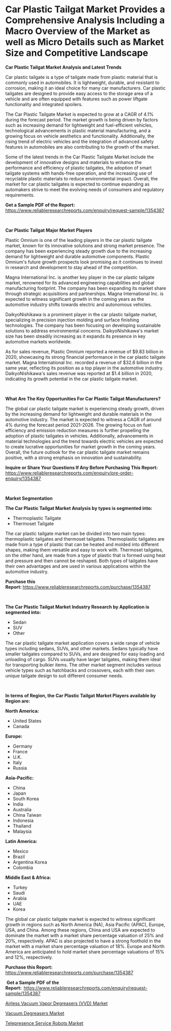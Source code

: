 <p><h1>Car Plastic Tailgat Market Provides a Comprehensive Analysis Including a Macro Overview of the Market as well as Micro Details such as Market Size and Competitive Landscape</h1></p><p><strong>Car Plastic Tailgat Market Analysis and Latest Trends</strong></p>
<p><p>Car plastic tailgate is a type of tailgate made from plastic material that is commonly used in automobiles. It is lightweight, durable, and resistant to corrosion, making it an ideal choice for many car manufacturers. Car plastic tailgates are designed to provide easy access to the storage area of a vehicle and are often equipped with features such as power liftgate functionality and integrated spoilers.</p><p>The Car Plastic Tailgate Market is expected to grow at a CAGR of 4.1% during the forecast period. The market growth is being driven by factors such as increasing demand for lightweight and fuel-efficient vehicles, technological advancements in plastic material manufacturing, and a growing focus on vehicle aesthetics and functionality. Additionally, the rising trend of electric vehicles and the integration of advanced safety features in automobiles are also contributing to the growth of the market.</p><p>Some of the latest trends in the Car Plastic Tailgate Market include the development of innovative designs and materials to enhance the performance and efficiency of plastic tailgates, the adoption of smart tailgate systems with hands-free operation, and the increasing use of recyclable plastic materials to reduce environmental impact. Overall, the market for car plastic tailgates is expected to continue expanding as automakers strive to meet the evolving needs of consumers and regulatory requirements.</p></p>
<p><strong>Get a Sample PDF of the Report:&nbsp;</strong> <a href="https://www.reliableresearchreports.com/enquiry/request-sample/1354387">https://www.reliableresearchreports.com/enquiry/request-sample/1354387</a></p>
<p>&nbsp;</p>
<p><strong>Car Plastic Tailgat Major Market Players</strong></p>
<p><p>Plastic Omnium is one of the leading players in the car plastic tailgate market, known for its innovative solutions and strong market presence. The company has been experiencing steady growth due to the increasing demand for lightweight and durable automotive components. Plastic Omnium's future growth prospects look promising as it continues to invest in research and development to stay ahead of the competition.</p><p>Magna International Inc. is another key player in the car plastic tailgate market, renowned for its advanced engineering capabilities and global manufacturing footprint. The company has been expanding its market share through strategic acquisitions and partnerships. Magna International Inc. is expected to witness significant growth in the coming years as the automotive industry shifts towards electric and autonomous vehicles.</p><p>DaikyoNishikawa is a prominent player in the car plastic tailgate market, specializing in precision injection molding and surface finishing technologies. The company has been focusing on developing sustainable solutions to address environmental concerns. DaikyoNishikawa's market size has been steadily increasing as it expands its presence in key automotive markets worldwide.</p><p>As for sales revenue, Plastic Omnium reported a revenue of $9.83 billion in 2020, showcasing its strong financial performance in the car plastic tailgate market. Magna International Inc. recorded a revenue of $32.6 billion in the same year, reflecting its position as a top player in the automotive industry. DaikyoNishikawa's sales revenue was reported at $1.4 billion in 2020, indicating its growth potential in the car plastic tailgate market.</p></p>
<p>&nbsp;</p>
<p><strong>What Are The Key Opportunities For Car Plastic Tailgat Manufacturers?</strong></p>
<p><p>The global car plastic tailgate market is experiencing steady growth, driven by the increasing demand for lightweight and durable materials in the automotive industry. The market is expected to witness a CAGR of around 4% during the forecast period 2021-2026. The growing focus on fuel efficiency and emission reduction measures is further propelling the adoption of plastic tailgates in vehicles. Additionally, advancements in material technologies and the trend towards electric vehicles are expected to create lucrative opportunities for market growth in the coming years. Overall, the future outlook for the car plastic tailgate market remains positive, with a strong emphasis on innovation and sustainability.</p></p>
<p><strong>Inquire or Share Your Questions If Any Before Purchasing This Report:</strong> <a href="https://www.reliableresearchreports.com/enquiry/pre-order-enquiry/1354387">https://www.reliableresearchreports.com/enquiry/pre-order-enquiry/1354387</a></p>
<p>&nbsp;</p>
<p><strong>Market Segmentation</strong></p>
<p><strong>The Car Plastic Tailgat Market Analysis by types is segmented into:</strong></p>
<p><ul><li>Thermoplastic Tailgate</li><li>Thermoset Tailgate</li></ul></p>
<p><p>The car plastic tailgate market can be divided into two main types: thermoplastic tailgates and thermoset tailgates. Thermoplastic tailgates are made from a type of plastic that can be heated and molded into different shapes, making them versatile and easy to work with. Thermoset tailgates, on the other hand, are made from a type of plastic that is formed using heat and pressure and then cannot be reshaped. Both types of tailgates have their own advantages and are used in various applications within the automotive industry.</p></p>
<p><strong>Purchase this Report:&nbsp;</strong><a href="https://www.reliableresearchreports.com/purchase/1354387">https://www.reliableresearchreports.com/purchase/1354387</a></p>
<p>&nbsp;</p>
<p><strong>The Car Plastic Tailgat Market Industry Research by Application is segmented into:</strong></p>
<p><ul><li>Sedan</li><li>SUV</li><li>Other</li></ul></p>
<p><p>The car plastic tailgate market application covers a wide range of vehicle types including sedans, SUVs, and other markets. Sedans typically have smaller tailgates compared to SUVs, and are designed for easy loading and unloading of cargo. SUVs usually have larger tailgates, making them ideal for transporting bulkier items. The other market segment includes various vehicle types such as hatchbacks and crossovers, each with their own unique tailgate design to suit different consumer needs.</p></p>
<p>&nbsp;</p>
<p><strong>In terms of Region, the Car Plastic Tailgat Market Players available by Region are:</strong></p>
<p>
    <p> <strong> North America: </strong>
        <ul>
            <li>United States</li>
            <li>Canada</li>
        </ul>
        </p> 
    <p> <strong> Europe: </strong>
        <ul>
            <li>Germany</li>
            <li>France</li>
            <li>U.K.</li>
            <li>Italy</li>
            <li>Russia</li>
        </ul>
        </p> 
    <p> <strong> Asia-Pacific: </strong>
        <ul>
            <li>China</li>
            <li>Japan</li>
            <li>South Korea</li>
            <li>India</li>
            <li>Australia</li>
            <li>China Taiwan</li>
            <li>Indonesia</li>
            <li>Thailand</li>
            <li>Malaysia</li>
        </ul>
        </p> 
    <p> <strong> Latin America: </strong>
        <ul>
            <li>Mexico</li>
            <li>Brazil</li>
            <li>Argentina Korea</li>
            <li>Colombia</li>
        </ul>
        </p> 
    <p> <strong> Middle East & Africa: </strong>
        <ul>
            <li>Turkey</li>
            <li>Saudi</li>
            <li>Arabia</li>
            <li>UAE</li>
            <li>Korea</li>
        </ul>
    </p>
    </p>
<p><p>The global car plastic tailgate market is expected to witness significant growth in regions such as North America (NA), Asia Pacific (APAC), Europe, USA, and China. Among these regions, China and USA are expected to dominate the market with a market share percentage valuation of 25% and 20%, respectively. APAC is also projected to have a strong foothold in the market with a market share percentage valuation of 18%. Europe and North America are anticipated to hold market share percentage valuations of 15% and 12%, respectively.</p></p>
<p><strong>Purchase this Report: </strong><a href="https://www.reliableresearchreports.com/purchase/1354387">https://www.reliableresearchreports.com/purchase/1354387</a></p>
<p>&nbsp;<strong>Get a Sample PDF of the Report:&nbsp;&nbsp;</strong><a href="https://www.reliableresearchreports.com/enquiry/request-sample/1354387">https://www.reliableresearchreports.com/enquiry/request-sample/1354387</a></p>
<p><strong></strong></p>
<p><p><a href="https://view.publitas.com/reportprime-1/insights-into-airless-vacuum-vapor-degreasers-vvd-market-size-analysing-market-share-trends-and-growth-from-2023-to-2030/">Airless Vacuum Vapor Degreasers (VVD) Market</a></p><p><a href="https://view.publitas.com/reportprime-1/vacuum-degreasers-market-furnish-information-about-market-size-market-share-market-dynamics-and-projections-spanning-from-2023-to-2030/">Vacuum Degreasers Market</a></p><p><a href="https://view.publitas.com/reportprime-1/telepresence-service-robots-market-research-report-provides-thorough-industry-overview-which-offers-an-in-depth-analysis-of-product-trends-and-new-market-divisions/">Telepresence Service Robots Market</a></p></p>